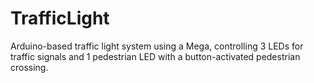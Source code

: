# TrafficLight
Arduino-based traffic light system using a Mega, controlling 3 LEDs for traffic signals and 1 pedestrian LED with a button-activated pedestrian crossing.

